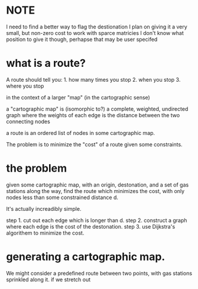 
# NOTE

I need to find a better way to flag the destionation
I plan on giving it a very small, but non-zero cost to work with sparce matricies
I don't know what position to give it though, perhapse that may be user specifed

# what is a route?

A route should tell you:
	1. how many times you stop
	2. when you stop
	3. where you stop

in the context of a larger "map" (in the cartographic sense)

a "cartographic map" is (isomorphic to?) a complete, weighted, undirected graph where the 
weights of each edge is the distance between the two connecting nodes

a route is an ordered list of nodes in some cartographic map.

The problem is to minimize the "cost" of a route given some constraints.

# the problem
given some cartographic map, with an origin, destonation, and a set of gas stations along 
the way, find the route which minimizes the cost, with only nodes less than 
some constrained distance d.

It's actually increadibly simple. 

step 1. cut out each edge which is longer than d.
step 2. construct a graph where each edge is the cost of the destonation. 
step 3. use Dijkstra's algorithem to minimize the cost. 


# generating a cartographic map.

We might consider a predefined route between two points, with gas stations
sprinkled along it. if we stretch out 
